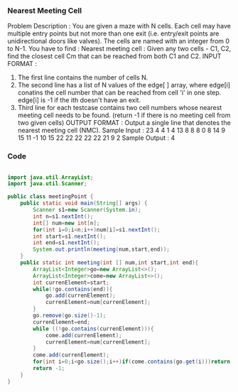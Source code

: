 ### Nearest Meeting Cell
Problem Description :
You are given a maze with N cells. Each cell may have multiple entry points but not more than one
exit (i.e. entry/exit points are unidirectional doors like valves). The cells are named with an integer
from 0 to N-1.
You have to find :
Nearest meeting cell : Given any two cells - C1, C2, find the closest cell Cm that can be reached
from both C1 and C2.
INPUT FORMAT :
1. The first line contains the number of cells N.
2. The second line has a list of N values of the edge[ ] array, where edge[i] conatins the cell
number that can be reached from cell 'i' in one step. edge[i] is -1 if the ith doesn't have an
exit.
3. Third line for each testcase contains two cell numbers whose nearest meeting cell needs to
be found. (return -1 if there is no meeting cell from two given cells)
OUTPUT FORMAT :
Output a single line that denotes the nearest meeting cell (NMC).
Sample Input :
23
4 4 1 4 13 8 8 8 0 8 14 9 15 11 -1 10 15 22 22 22 22 22 21
9 2
Sample Output :
4
### Code
``` java

import java.util.ArrayList;
import java.util.Scanner;

public class meetingPoint {
    public static void main(String[] args) {
        Scanner s1=new Scanner(System.in);
        int n=s1.nextInt();
        int[] num=new int[n];
        for(int i=0;i<n;i++)num[i]=s1.nextInt();
        int start=s1.nextInt();
        int end=s1.nextInt();
        System.out.println(meeting(num,start,end));
    }
    public static int meeting(int [] num,int start,int end){
        ArrayList<Integer>go=new ArrayList<>();
        ArrayList<Integer>come=new ArrayList<>();
        int currenElement=start;
        while(!go.contains(end)){
            go.add(currenElement);
            currenElement=num[currenElement];
        }
        go.remove(go.size()-1);
        currenElement=end;
        while ((!go.contains(currenElement))){
            come.add(currenElement);
            currenElement=num[currenElement];
        }
        come.add(currenElement);
        for(int i=0;i<go.size();i++)if(come.contains(go.get(i)))return go.get(i);
        return -1;
    }
}

```
